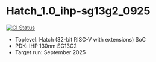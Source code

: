# Hatch_1.0_ihp-sg13g2_0925

[![CI Status](https://gitlab.lrz.de/aemy/chips/hatch_1.0_ihp-sg13g2_0925/badges/main/pipeline.svg)](https://gitlab.lrz.de/aemy/chips/hatch_1.0_ihp-sg13g2_0925/-/jobs/artifacts/main/browse?job=build)


- Toplevel: Hatch (32-bit RISC-V with extensions) SoC
- PDK: IHP 130nm SG13G2
- Target run: September 2025